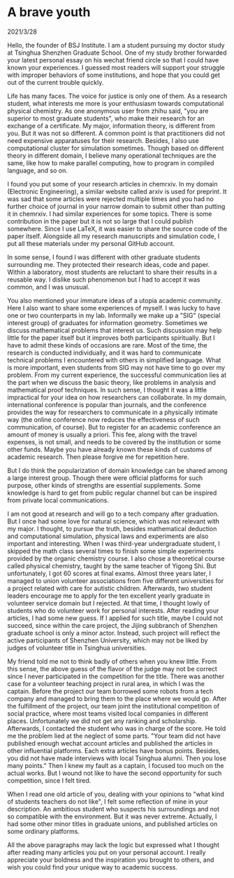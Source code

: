 # A brave youth
2021/3/28

Hello, the founder of BSJ Institute. I am a student pursuing my doctor study at Tsinghua Shenzhen Graduate School. One of my study brother forwarded
your latest personal essay on his wechat
friend circle so that I could have known your experiences. I guessed
most readers will support your struggle with improper behaviors
of some institutions, and hope that you could get out of the current trouble
quickly.

Life has many faces. The voice for justice is only one of them. As a
research student, what interests me more is your enthusiasm towards computational physical chemistry. As one anonymous user from zhihu said,
"you are superior to most graduate students", who make their research
for an exchange of a certificate. My major, information theory, is different
from you. But it was not so different. A common point is that practitioners
did not need expensive apparatuses for their research. Besides, I also use
computational cluster for simulation sometimes. Though based on different theory in different domain, I believe many operational techniques are the
same, like how to make parallel computing, how to program in compiled language, and so on.

I found you put some of your research articles in chemrxiv.
In my domain (Electronic Engineering), a similar website called arxiv
is used for preprint. It was sad that some articles were rejected
multiple times and you had no further choice of journal in your narrow
domain to submit other
than putting it in chemrxiv. I had similar experiences for some topics.
There is some contribution in the paper but it is not so large that I could publish somewhere. Since I use LaTeX, it was easier to share the source code of the paper itself.
Alongside all my research manuscripts and simulation code, I put all these materials under my personal GitHub account.

In some sense, I found I was different with other graduate students surrounding me.
They protected their research ideas, code and paper. Within a laboratory, most students
are reluctant to share their results in a reusable way. I dislike such phenomenon but
I had to accept it was common, and I was unusual.

You also mentioned your immature ideas of a utopia academic community. Here I also
want to share some experiences of myself. I was lucky to have one or two
counterparts in my lab. Informally we make up a "SIG" (special interest group) of graduates for information geometry. Sometimes we discuss mathematical problems that interest
us. Such discussion may help little for the paper itself but it improves both
participants spiritually. But I have to admit these kinds of occasions are rare. Most
of the time, the research is conducted individually, and it was hard to communicate technical
problems I encountered with others in simplified language. What is more important, even
students from SIG may not have time to go over my problem. From my current experience,
the successful communication lies at the part when we discuss the basic theory, like
problems in analysis and mathematical proof techniques. In such sense, I thought
it was a little impractical for your idea on how researchers can collaborate. In my
domain, international conference is popular than journals, and the conference provides
the way for researchers to communicate in a physically intimate way (the online conference now reduces the effectiveness of such communication, of course). But to register for an
academic conference an amount of money is usually a priori. This fee, along with the
travel expenses, is not small, and needs to be covered by the institution or some other funds.
Maybe you have already known these kinds of customs of academic research. Then please forgive
me for repetition here.

But I do think the popularization of domain knowledge can be shared among a large interest group.
Though there were official platforms for such purpose, other kinds of strengths are essential
supplements. Some knowledge is hard to get from public regular channel but can be inspired
from private local communications.

I am not good at research and will go to a tech company after graduation. But I once had some
love for natural science, which was not relevant with my major. I thought, to pursue the truth,
besides mathematical deduction and computational simulation, physical laws and experiments
are also important and interesting. When I was third-year undergraduate student, I skipped the math class several times to finish some simple experiments provided by the organic chemistry course. I also chose a theoretical course called physical chemistry, taught by the same teacher of Yigong Shi. But unfortunately, I
got 60 scores at final exams. Almost three years later, I managed to union volunteer associations from five different universities for a project related with care for autistic children. Afterwards, two student leaders encourage me to apply for the ten excellent
yearly graduate in volunteer service domain but I rejected. At that time, I thought lowly of
students who do volunteer work for personal interests. After reading your articles, I had some
new guess. If I applied for such title, maybe I could not succeed, since within
the care project, the Jijing subbranch of Shenzhen graduate school is only a minor 
actor. Instead, such project will reflect the active participants of Shenzhen University, which
may not be liked by judges of volunteer title in Tsinghua universities.

My friend told me not to think badly of others when you knew little. From this sense, the
above guess of the flavor of the judge may not be correct since I never participated in
the competition for the title. There was another case for a volunteer teaching project
in rural area, in which I was the captain. Before the project our team borrowed some robots from a tech company and
managed to bring them to the place where we would go. After the fulfillment of the project, our team joint the
institutional competition of social practice, where most teams visited local companies in different places. Unfortunately we did not get any ranking and scholarship.
Afterwards, I contacted the student who was in charge of the score. He told me the problem lied at the
neglect of some parts. "Your team did not have published enough wechat account articles and published the articles
in other influential platforms. Each extra articles have bonus points. Besides, you did not have made interviews
with local Tsinghua alumni. Then you lose many points." Then I knew my fault as a captain, I focused too much on the actual works. But I wound not like to have the second opportunity for such competition, since I felt tired.

When I read one old article of you, dealing with your opinions to "what kind of students teachers do not like",
I felt some reflection of mine in your description. An ambitious student who suspects his surroundings and not so
compatible with the environment. But it was never extreme. Actually, I had some other minor titles
in graduate unions, and published articles on some ordinary platforms.

All the above paragraphs may lack the logic but expressed what I thought after reading many articles you put
on your personal account. I really appreciate your boldness and the inspiration you brought to others, and wish
you could find your unique way to academic success.

